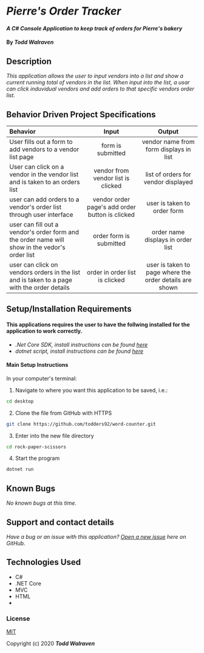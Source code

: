 # _Pierre's Order Tracker_

#### _A C# Console Application to keep track of orders for Pierre's bakery_

#### By _**Todd Walraven**_



## Description

_This application allows the user to input vendors into a list and show a current running total of vendors in the list. When input into the list, a usar can click induvidual vendors and add orders to that specific vendors order list._

## Behavior Driven Project Specifications

| Behavior | Input | Output |
|:---|:---:|:---:|
|User fills out a form to add vendors to a vendor list page |form is submitted|vendor name from form displays in list|
|User can click on a vendor in the vendor list and is taken to an orders list|vendor from vendor list is clicked|list of orders for vendor displayed|
|user can add orders to a vendor's order list through user interface|vendor order page's add order button is clicked|user is taken to order form|
|user can fill out a vendor's order form and the order name will show in the vedor's order list|order form is submitted|order name displays in order list|
|user can click on vendors orders in the list and is taken to a page with the order details|order in order list is clicked|user is taken to page where the order details are shown |

## Setup/Installation Requirements

#### This applications requires the user to have the follwing installed for the application to work correctly.

* _.Net Core SDK, install instructions can be found [here](https://www.learnhowtoprogram.com/c-and-net/getting-started-with-c/installing-c-and-net)_
* _dotnet script, install instructions can be found [here](https://www.learnhowtoprogram.com/c-and-net/getting-started-with-c/installing-dotnet-script)_

#### Main Setup Instructions

In your computer's terminal:

1. Navigate to where you want this application to be saved, i.e.:
```sh
cd desktop
```
2. Clone the file from GitHub with HTTPS
```sh
git clone https://github.com/todders92/word-counter.git
```
3.  Enter into the new file directory
```sh
cd rock-paper-scissors
```
4.  Start the program
```sh
dotnet run
```

## Known Bugs

_No known bugs at this time._

## Support and contact details

_Have a bug or an issue with this application? [Open a new issue](https://github.com/todders92/word-counter/issues) here on GitHub._

## Technologies Used

* C#
* .NET Core
* MVC
* HTML
* 

### License

[MIT](https://choosealicense.com/licenses/mit/)

Copyright (c) 2020 **_Todd Walraven_**